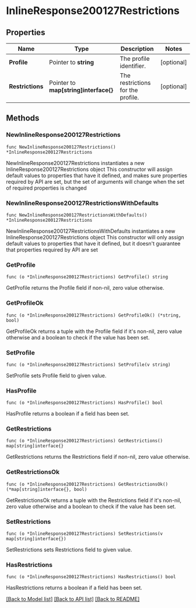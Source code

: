 # InlineResponse200127Restrictions

## Properties

Name | Type | Description | Notes
------------ | ------------- | ------------- | -------------
**Profile** | Pointer to **string** | The profile identifier. | [optional] 
**Restrictions** | Pointer to **map[string]interface{}** | The restrictions for the profile. | [optional] 

## Methods

### NewInlineResponse200127Restrictions

`func NewInlineResponse200127Restrictions() *InlineResponse200127Restrictions`

NewInlineResponse200127Restrictions instantiates a new InlineResponse200127Restrictions object
This constructor will assign default values to properties that have it defined,
and makes sure properties required by API are set, but the set of arguments
will change when the set of required properties is changed

### NewInlineResponse200127RestrictionsWithDefaults

`func NewInlineResponse200127RestrictionsWithDefaults() *InlineResponse200127Restrictions`

NewInlineResponse200127RestrictionsWithDefaults instantiates a new InlineResponse200127Restrictions object
This constructor will only assign default values to properties that have it defined,
but it doesn't guarantee that properties required by API are set

### GetProfile

`func (o *InlineResponse200127Restrictions) GetProfile() string`

GetProfile returns the Profile field if non-nil, zero value otherwise.

### GetProfileOk

`func (o *InlineResponse200127Restrictions) GetProfileOk() (*string, bool)`

GetProfileOk returns a tuple with the Profile field if it's non-nil, zero value otherwise
and a boolean to check if the value has been set.

### SetProfile

`func (o *InlineResponse200127Restrictions) SetProfile(v string)`

SetProfile sets Profile field to given value.

### HasProfile

`func (o *InlineResponse200127Restrictions) HasProfile() bool`

HasProfile returns a boolean if a field has been set.

### GetRestrictions

`func (o *InlineResponse200127Restrictions) GetRestrictions() map[string]interface{}`

GetRestrictions returns the Restrictions field if non-nil, zero value otherwise.

### GetRestrictionsOk

`func (o *InlineResponse200127Restrictions) GetRestrictionsOk() (*map[string]interface{}, bool)`

GetRestrictionsOk returns a tuple with the Restrictions field if it's non-nil, zero value otherwise
and a boolean to check if the value has been set.

### SetRestrictions

`func (o *InlineResponse200127Restrictions) SetRestrictions(v map[string]interface{})`

SetRestrictions sets Restrictions field to given value.

### HasRestrictions

`func (o *InlineResponse200127Restrictions) HasRestrictions() bool`

HasRestrictions returns a boolean if a field has been set.


[[Back to Model list]](../README.md#documentation-for-models) [[Back to API list]](../README.md#documentation-for-api-endpoints) [[Back to README]](../README.md)


